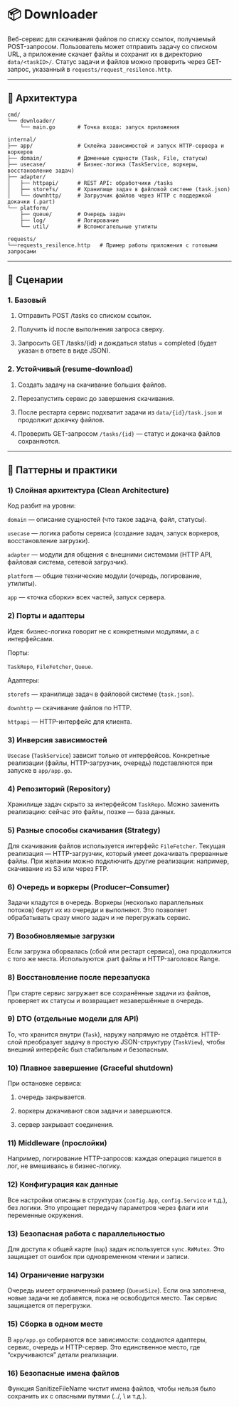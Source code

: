 # 📦 Downloader 

Веб-сервис для скачивания файлов по списку ссылок, получаемый POST-запросом.
Пользователь может отправить задачу со списком URL, а приложение скачает файлы и сохранит их в директорию `data/<taskID>/`.
Статус задачи и файлов можно проверить через GET-запрос, указанный в `requests/request_resilence.http`.

---

## 📂 Архитектура
```
cmd/
└── downloader/
    └── main.go       # Точка входа: запуск приложения

internal/
├── app/              # Склейка зависимостей и запуск HTTP-сервера и воркеров
├── domain/           # Доменные сущности (Task, File, статусы)
├── usecase/          # Бизнес-логика (TaskService, воркеры, восстановление задач)
├── adapter/
│   ├── httpapi/      # REST API: обработчики /tasks
│   ├── storefs/      # Хранилище задач в файловой системе (task.json)
│   └── downhttp/     # Загрузчик файлов через HTTP с поддержкой докачки (.part)
└── platform/
    ├── queue/        # Очередь задач
    ├── log/          # Логирование
    └── util/         # Вспомогательные утилиты

requests/
└──requests_resilence.http   # Пример работы приложения с готовыми запросами
```
---

## 🔄 Сценарии
### 1. Базовый

1. Отправить POST /tasks со списком ссылок.

2. Получить id после выполнения запроса сверху.

3. Запросить GET /tasks/{id} и дождаться status = completed (будет указан в ответе в виде JSON).

### 2. Устойчивый (resume-download)

1. Создать задачу на скачивание больших файлов.

2. Перезапустить сервис до завершения скачивания.

3. После рестарта сервис подхватит задачи из `data/{id}/task.json` и продолжит докачку файлов.

4. Проверить GET-запросом `/tasks/{id}` — статус и докачка файлов сохраняются.

---

## 🧩 Паттерны и практики 
### 1) Слойная архитектура (Clean Architecture)

Код разбит на уровни:

`domain` — описание сущностей (что такое задача, файл, статусы).

`usecase` — логика работы сервиса (создание задач, запуск воркеров, восстановление загрузки).

`adapter` — модули для общения с внешними системами (HTTP API, файловая система, сетевой загрузчик).

`platform` — общие технические модули (очередь, логирование, утилиты).

`app` — «точка сборки» всех частей, запуск сервера.

### 2) Порты и адаптеры 

Идея: бизнес-логика говорит не с конкретными модулями, а с интерфейсами.

Порты: 

`TaskRepo`, `FileFetcher`, `Queue`.

Адаптеры:

`storefs` — хранилище задач в файловой системе (`task.json`).

`downhttp` — скачивание файлов по HTTP.

`httpapi` — HTTP-интерфейс для клиента.

### 3) Инверсия зависимостей

`Usecase` (`TaskService`) зависит только от интерфейсов.
Конкретные реализации (файлы, HTTP-загрузчик, очередь) подставляются при запуске в `app/app.go`.

### 4) Репозиторий (Repository)

Хранилище задач скрыто за интерфейсом `TaskRepo`.
Можно заменить реализацию: сейчас это файлы, позже — база данных.

### 5) Разные способы скачивания (Strategy)

Для скачивания файлов используется интерфейс `FileFetcher`.
Текущая реализация — HTTP-загрузчик, который умеет докачивать прерванные файлы.
При желании можно подключить другие реализации: например, скачивание из S3 или через FTP.

### 6) Очередь и воркеры (Producer–Consumer)

Задачи кладутся в очередь.
Воркеры (несколько параллельных потоков) берут их из очереди и выполняют.
Это позволяет обрабатывать сразу много задач и не перегружать сервис.

### 7) Возобновляемые загрузки

Если загрузка оборвалась (сбой или рестарт сервиса), она продолжится с того же места.
Используются .part файлы и HTTP-заголовок Range.

### 8) Восстановление после перезапуска

При старте сервис загружает все сохранённые задачи из файлов, проверяет их статусы и возвращает незавершённые в очередь.

### 9) DTO (отдельные модели для API)

То, что хранится внутри (`Task`), наружу напрямую не отдаётся.
HTTP-слой преобразует задачу в простую JSON-структуру (`TaskView`), чтобы внешний интерфейс был стабильным и безопасным.

### 10) Плавное завершение (Graceful shutdown)

При остановке сервиса:

1) очередь закрывается.

2) воркеры докачивают свои задачи и завершаются.

3) сервер закрывает соединения.

### 11) Middleware (прослойки)

Например, логирование HTTP-запросов: каждая операция пишется в лог, не вмешиваясь в бизнес-логику.

### 12) Конфигурация как данные

Все настройки описаны в структурах (`config.App`, `config.Service` и т.д.), без логики.
Это упрощает передачу параметров через флаги или переменные окружения.

### 13) Безопасная работа с параллельностью

Для доступа к общей карте (`map`) задач используется `sync.RWMutex`.
Это защищает от ошибок при одновременном чтении и записи.

### 14) Ограничение нагрузки 

Очередь имеет ограниченный размер (`QueueSize`).
Если она заполнена, новые задачи не добавятся, пока не освободится место.
Так сервис защищается от перегрузки.

### 15) Сборка в одном месте

В `app/app.go` собираются все зависимости: создаются адаптеры, сервис, очередь и HTTP-сервер.
Это единственное место, где “скручиваются” детали реализации.

### 16) Безопасные имена файлов

Функция SanitizeFileName чистит имена файлов, чтобы нельзя было сохранить их с опасными путями (../, \ и т.д.).

